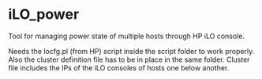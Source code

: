 # iLO_power
Tool for managing power state of multiple hosts through HP iLO console.

Needs the locfg.pl (from HP) script inside the script folder to work properly. Also the cluster definition file has to be in place in the same folder. Cluster file includes the IPs of the iLO consoles of hosts one below another.
